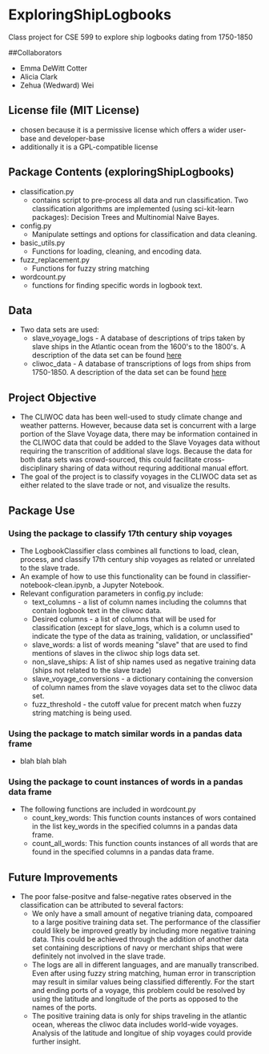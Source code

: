 ﻿# ExploringShipLogbooks
Class project for CSE 599 to explore ship logbooks dating from 1750-1850

##Collaborators
- Emma DeWitt Cotter
- Alicia Clark
- Zehua (Wedward) Wei

## License file (MIT License)
- chosen because it is a permissive license which offers a wider user-base and developer-base
- additionally it is a GPL-compatible license

## Package Contents (exploringShipLogbooks)
- classification.py
  - contains script to pre-process all data and run classification. Two classification algorithms are implemented (using sci-kit-learn packages): Decision Trees and Multinomial Naive Bayes.
- config.py
  - Manipulate settings and options for classification and data cleaning.
- basic_utils.py
  - Functions for loading, cleaning, and encoding data.
- fuzz_replacement.py
  - Functions for fuzzy string matching
- wordcount.py
  - functions for finding specific words in logbook text.

## Data
- Two data sets are used:
  - slave_voyage_logs - A database of descriptions of trips taken by slave ships in the Atlantic ocean from the 1600's to the 1800's. A description of the data set can be found [here](http://www.slavevoyages.org/)
  - cliwoc_data - A database of transcriptions of logs from ships from 1750-1850. A description of the data set can be found [here](https://www.kaggle.com/kaggle/climate-data-from-ocean-ships)

## Project Objective
- The CLIWOC data has been well-used to study climate change and weather patterns. However, because data set is concurrent with a large portion of the Slave Voyage data, there may be information contained in the CLIWOC data that could be added to the Slave Voyages data without requiring the transcrition of additional slave logs. Because the data for both data sets was crowd-sourced, this could facilitate cross-disciplinary sharing of data without requring additional manual effort.
- The goal of the project is to classify voyages in the CLIWOC data set as either related to the slave trade or not, and visualize the results.
## Package Use
### Using the package to classify 17th century ship voyages
  - The LogbookClassifier class combines all functions to load, clean, process, and classify 17th century ship voyages as related or unrelated to the slave trade.
  - An example of how to use this functionality can be found in classifier-notebook-clean.ipynb, a Jupyter Notebook.
  - Relevant configuration parameters in config.py include:
    - text_columns - a list of column names including the columns that contain logbook text in the cliwoc data.
    - Desired columns - a list of columns that will be used for classification (except for slave_logs, which is a column used to indicate the type of the data as training, validation, or unclassified"
    - slave_words: a list of words meaning "slave" that are used to find mentions of slaves in the cliwoc ship logs data set.
    - non_slave_ships: A list of ship names used as negative training data (ships not related to the slave trade)
    - slave_voyage_conversions - a dictionary containing the conversion of column names from the slave voyages data set to the cliwoc data set. 
    - fuzz_threshold - the cutoff value for precent match when fuzzy string matching is being used.

### Using the package to match similar words in a pandas data frame
- blah blah blah

### Using the package to count instances of words in a pandas data frame
- The following functions are included in wordcount.py
  - count_key_words: This function counts instances of wors contained in the list key_words in the specified columns in a pandas data frame.
  -  count_all_words: This function counts instances of all words that are found in the specified columns in a pandas data frame.

## Future Improvements
- The poor false-positve and false-negative rates observed in the classification can be attributed to several factors:
  - We only have a small amount of negative trianing data, compoared to a large positive training data set. The performance of the classifier could likely be improved greatly by including more negative training data. This could be achieved through the addition of another data set containing descriptions of navy or merchant ships that were definitely not involved in the slave trade.
  - The logs are all in different languages, and are manually transcribed. Even after using fuzzy string matching, human error in transcription may result in similar values being classified differently. For the start and ending ports of a voyage, this problem could be resolved by using the latitude and longitude of the ports as opposed to the names of the ports.
  - The positive training data is only for ships traveling in the atlantic ocean, whereas the cliwoc data includes world-wide voyages. Analysis of the latitude and longitue of ship voyages could provide further insight.
  
